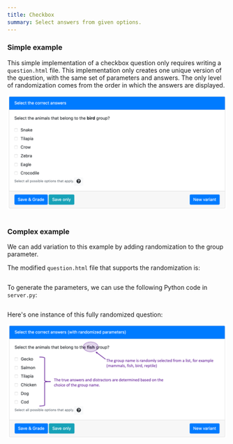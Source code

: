 ```yaml
---
title: Checkbox
summary: Select answers from given options.
---
```


### Simple example

This simple implementation of a checkbox question only requires writing a `question.html` file. This implementation only creates one unique version of the question, with the same set of parameters and answers. The only level of randomization comes from the order in which the answers are displayed.

![](figSimpleQuestion.png)

```html src=simple/question.html
```

### Complex example

We can add variation to this example by adding randomization to the group parameter.

The modified `question.html` file that supports the randomization is:
```html src=complex/question.html
```

To generate the parameters, we can use the following Python code in `server.py`:

```python src=complex/server.py
```

Here's one instance of this fully randomized question:

![](figComplexQuestion.png)
